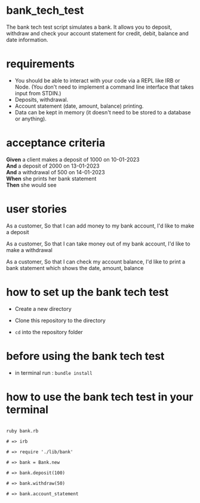 # bank_tech_test

The bank tech test script simulates a bank.  It allows you to deposit, withdraw and check your account statement for credit, debit, balance and date information. 

# requirements 

* You should be able to interact with your code via a REPL like IRB or Node.  (You don't need to implement a command line interface that takes input from STDIN.)
* Deposits, withdrawal.
* Account statement (date, amount, balance) printing.
* Data can be kept in memory (it doesn't need to be stored to a database or anything).

# acceptance criteria 

**Given** a client makes a deposit of 1000 on 10-01-2023  
**And** a deposit of 2000 on 13-01-2023  
**And** a withdrawal of 500 on 14-01-2023  
**When** she prints her bank statement  
**Then** she would see

# user stories 

As a customer, 
So that I can add money to my bank account,
I'd like to make a deposit

As a customer, 
So that I can take money out of my bank account,
I'd like to make a withdrawal

As a customer, 
So that I can check my account balance,
I'd like to print a bank statement which shows the date, amount, balance

# how to set up the bank tech test 

* Create a new directory 

* Clone this repository to the directory 

* ```cd``` into the repository folder

# before using the bank tech test 

* in terminal run : ```bundle install```

# how to use the bank tech test in your terminal 

```shell 

ruby bank.rb 

# => irb

# => require './lib/bank'

# => bank = Bank.new

# => bank.deposit(100)

# => bank.withdraw(50)

# => bank.account_statement

```